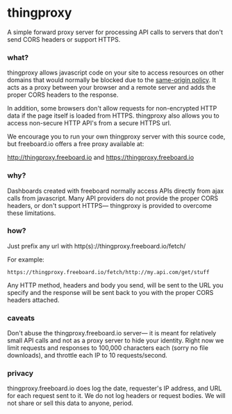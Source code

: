 thingproxy
==========

A simple forward proxy server for processing API calls to servers that don't send CORS headers or support HTTPS.

### what?

thingproxy allows javascript code on your site to access resources on other domains that would normally be blocked due to the [same-origin policy](http://en.wikipedia.org/wiki/Same_origin_policy). It acts as a proxy between your browser and a remote server and adds the proper CORS headers to the response.

In addition, some browsers don't allow requests for non-encrypted HTTP data if the page itself is loaded from HTTPS. thingproxy also allows you to access non-secure HTTP API's from a secure HTTPS url. 

We encourage you to run your own thingproxy server with this source code, but freeboard.io offers a free proxy available at:

http://thingproxy.freeboard.io and https://thingproxy.freeboard.io

### why?

Dashboards created with freeboard normally access APIs directly from ajax calls from javascript. Many API providers do not provide the proper CORS headers, or don't support HTTPS— thingproxy is provided to overcome these limitations.

### how?

Just prefix any url with http(s)://thingproxy.freeboard.io/fetch/

For example:

```
https://thingproxy.freeboard.io/fetch/http://my.api.com/get/stuff
```

Any HTTP method, headers and body you send, will be sent to the URL you specify and the response will be sent back to you with the proper CORS headers attached.

### caveats

Don't abuse the thingproxy.freeboard.io server— it is meant for relatively small API calls and not as a proxy server to hide your identity. Right now we limit requests and responses to 100,000 characters each (sorry no file downloads), and throttle each IP to 10 requests/second.

### privacy

thingproxy.freeboard.io does log the date, requester's IP address, and URL for each request sent to it. We do not log headers or request bodies. We will not share or sell this data to anyone, period.
